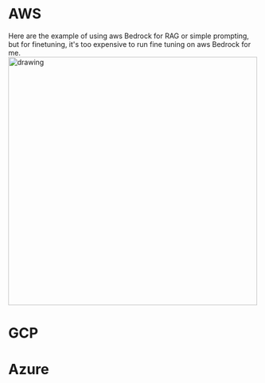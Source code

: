# AWS

Here are the example of using aws Bedrock for RAG or simple prompting, but for finetuning, it's too expensive to run fine tuning on aws Bedrock for me.
<img src="" alt="drawing" width="500"/>

# GCP

# Azure